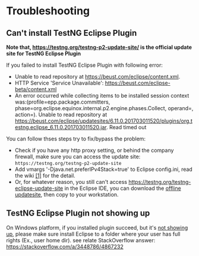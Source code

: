 Troubleshooting
====

## Can't install TestNG Eclipse Plugin

**Note that, https://testng.org/testng-p2-update-site/ is the official update site for TestNG Eclipse Plugin**

If you failed to install TestNG Eclipse Plugin with following error:
* Unable to read repository at https://beust.com/eclipse/content.xml.
* HTTP Service 'Service Unavailable': https://beust.com/eclipse-beta/content.xml
* An error occurred while collecting items to be installed session context was:(profile=epp.package.committers, phase=org.eclipse.equinox.internal.p2.engine.phases.Collect, operand=, action=). Unable to read repository at https://beust.com/eclipse/updatesites/6.11.0.201703011520/plugins/org.testng.eclipse_6.11.0.201703011520.jar. Read timed out

You can follow thses steps try to fix/bypass the problem:
* Check if you have any http proxy setting, or behind the company firewall, make sure you can access the update site: `https://testng.org/testng-p2-update-site`
* Add vmargs '-Djava.net.preferIPv4Stack=true' to Eclipse config.ini, read the wiki [[1]](https://wiki.eclipse.org/Eclipse.ini) for the detail.
* Or, for whatever reason, you still can't access https://testng.org/testng-eclipse-update-site in the Eclipse IDE, you can download the [offline updatesite](https://github.com/cbeust/testng-eclipse#update-sites), then copy to your workstation.


## TestNG Eclipse Plugin not showing up

On Windows platform, if you installed plugin succeed, but it's [not showing up](https://github.com/cbeust/testng-eclipse/issues/378#issuecomment-359957096), please make sure install Eclipse to a folder where your user has full rights (Ex., user home dir).
see relate StackOverflow answer: https://stackoverflow.com/a/3448786/4867232
